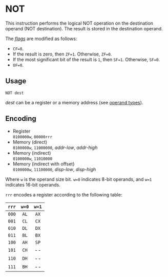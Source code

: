 # NOT

This instruction performs the logical NOT operation on the destination operand (NOT destination). The result is stored in the destination operand.

The [_flags_](../cpu#flags) are modified as follows:

- `CF=0`.
- If the result is zero, then `ZF=1`. Otherwise, `ZF=0`.
- If the most significant bit of the result is `1`, then `SF=1`. Otherwise, `SF=0`.
- `OF=0`.

## Usage

```vonsim
NOT dest
```

_dest_ can be a register or a memory address (see [operand types](../assembly#operands)).

## Encoding

- Register  
  `0100000w`, `00000rrr`
- Memory (direct)  
  `0100000w`, `11000000`, _addr-low_, _addr-high_
- Memory (indirect)  
  `0100000w`, `11010000`
- Memory (indirect with offset)  
  `0100000w`, `11100000`, _disp-low_, _disp-high_

Where `w` is the operand size bit. `w=0` indicates 8-bit operands, and `w=1` indicates 16-bit operands.

`rrr` encodes a register according to the following table:

| `rrr` | `w=0` | `w=1` |
| :---: | :---: | :---: |
| `000` | `AL`  | `AX`  |
| `001` | `CL`  | `CX`  |
| `010` | `DL`  | `DX`  |
| `011` | `BL`  | `BX`  |
| `100` | `AH`  | `SP`  |
| `101` | `CH`  |  --   |
| `110` | `DH`  |  --   |
| `111` | `BH`  |  --   |
